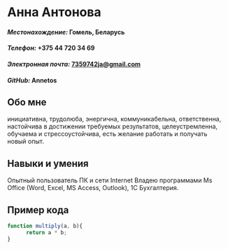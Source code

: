 # **Анна Антонова**


#### *Местонахождение:* Гомель, Беларусь
#### *Телефон:* +375 44 720 34 69
#### *Электронная почта:* 7359742ja@gmail.com
#### *GitHub:* Annetos

## Обо мне
инициативна, трудолюба, энергична, коммуникабельна, ответственна, настойчива в достижении требуемых результатов, целеустремленна, обучаема и стрессоустойчива, есть желание работать и получать новый опыт.

## Навыки и умения
Опытный пользователь ПК и сети Internet Владею программами Ms Office (Word, Excel, MS Access, Outlook), 1С Бухгалтерия.

## Пример кода
```javascript
function multiply(a, b){
      return a * b;
}
```
